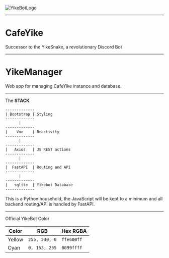 ![YikeBotLogo](YikeManager/ym-frontend/assets/YikeBotLogoMk2.ico)

---

# CafeYike
Successor to the YikeSnake, a revolutionary Discord Bot

---

# YikeManager


Web app for managing CafeYike instance and database.

---

The **STACK**

```
-------------
| Bootstrap | Styling
-------------
      |
-------------
|    Vue    | Reactivity
-------------
      |
-------------
|   Axios   | JS REST actions
-------------
      |
-------------
|  FastAPI  | Routing and API
-------------
      |
-------------
|   sqlite  | Yikebot Database
-------------
```

This is a Python household, the JavaScript will be kept to a minimum and all backend routing/API is handled by FastAPI.


---

Official YikeBot Color

| Color  | RGB         | Hex RGBA     |
|--------|-------------|--------------|
| Yellow | `255, 230, 0` | `ffe600ff` |
| Cyan   | `0, 153, 255` | `0099ffff` |